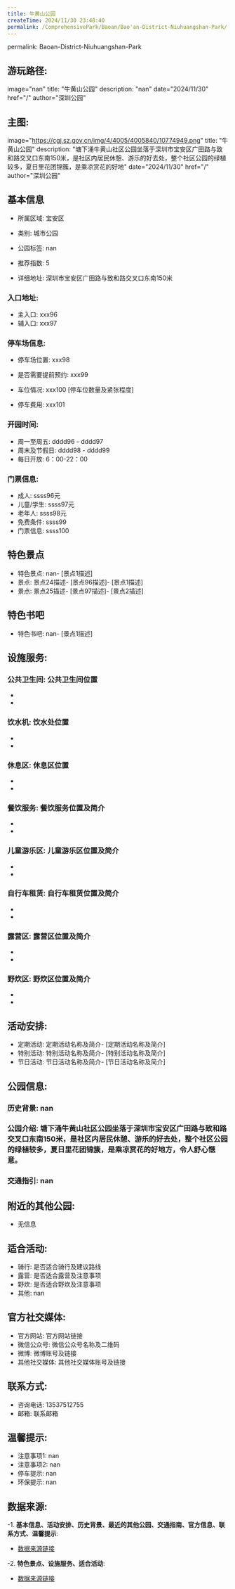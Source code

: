 ```yaml
---
title: 牛黄山公园
createTime: 2024/11/30 23:48:40
permalink: /ComprehensivePark/Baoan/Bao'an-District-Niuhuangshan-Park/
---
```

permalink: Baoan-District-Niuhuangshan-Park
## 游玩路径:
image="nan"
title: "牛黄山公园"
description: "nan"
date="2024/11/30"
href="/"
author="深圳公园"
## 主图:
image="https://cgj.sz.gov.cn/img/4/4005/4005840/10774949.png"
title: "牛黄山公园"
description: "塘下涌牛黄山社区公园坐落于深圳市宝安区广田路与致和路交叉口东南150米，是社区内居民休憩、游乐的好去处，整个社区公园的绿植较多，夏日里花团锦簇，是乘凉赏花的好地"
date="2024/11/30"
href="/"
author="深圳公园"
## 基本信息

- 所属区域: 宝安区

- 类别: 城市公园

- 公园标签: nan

- 推荐指数: 5

- 详细地址: 深圳市宝安区广田路与致和路交叉口东南150米

### 入口地址:
- 主入口: xxx96
- 辅入口: xxx97
### 停车场信息:
- 停车场位置: xxx98

- 是否需要提前预约: xxx99

- 车位情况: xxx100 [停车位数量及紧张程度]

- 停车费用: xxx101

### 开园时间:
- 周一至周五: dddd96 - dddd97
- 周末及节假日: dddd98 - dddd99
- 每日开放: 6：00-22：00

### 门票信息:
- 成人: ssss96元
- 儿童/学生: ssss97元
- 老年人: ssss98元
- 免费条件: ssss99
- 门票信息: ssss100
## 特色景点
- 特色景点: nan- [景点1描述]
- 景点: 景点24描述- [景点96描述]- [景点1描述]
- 景点: 景点25描述- [景点97描述]- [景点2描述]
## 特色书吧
- 特色书吧: nan- [景点1描述]
## 设施服务:
### 公共卫生间: 公共卫生间位置
- 
- 
### 饮水机: 饮水处位置
- 
- 
### 休息区: 休息区位置
- 
- 
### 餐饮服务: 餐饮服务位置及简介
- 
- 
### 儿童游乐区: 儿童游乐区位置及简介
- 
- 
### 自行车租赁: 自行车租赁位置及简介
- 
- 
### 露营区: 露营区位置及简介
- 
- 
### 野炊区: 野炊区位置及简介

- 
- 
## 活动安排:
- 定期活动: 定期活动名称及简介- [定期活动名称及简介]
- 特别活动: 特别活动名称及简介- [特别活动名称及简介]
- 节日活动: 节日活动名称及简介- [节日活动名称及简介]
## 公园信息:
### 历史背景: nan
### 公园介绍: 塘下涌牛黄山社区公园坐落于深圳市宝安区广田路与致和路交叉口东南150米，是社区内居民休憩、游乐的好去处，整个社区公园的绿植较多，夏日里花团锦簇，是乘凉赏花的好地方，令人舒心惬意。
### 交通指引: nan

## 附近的其他公园:
- 无信息

## 适合活动:
- 骑行: 是否适合骑行及建议路线
- 露营: 是否适合露营及注意事项
- 野炊: 是否适合野炊及注意事项
- 其他: nan

## 官方社交媒体:
- 官方网站: 官方网站链接
- 微信公众号: 微信公众号名称及二维码
- 微博: 微博账号及链接
- 其他社交媒体: 其他社交媒体账号及链接

## 联系方式:
- 咨询电话: 13537512755
- 邮箱: 联系邮箱

## 温馨提示:
- 注意事项1: nan
- 注意事项2: nan
- 停车提示: nan
- 环保提示: nan

## 数据来源:
-1. **基本信息、活动安排、历史背景、最近的其他公园、交通指南、官方信息、联系方式、温馨提示**:
- [数据来源链接](https://cgj.sz.gov.cn/xsmh/gysz/csgy/content/post_10774949.html)

-2. **特色景点、设施服务、适合活动**:
- [数据来源链接](https://cgj.sz.gov.cn/xsmh/gysz/csgy/content/post_10774949.html)

